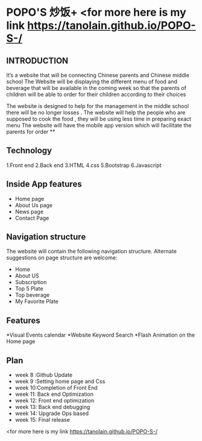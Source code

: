 # POPO'S 炒饭+ <for more here is my link https://tanolain.github.io/POPO-S-/
 ## INTRODUCTION
It’s a website that will be connecting Chinese parents and Chinese middle school 
The Website will be displaying the different menu of food and beverage that will be available in the coming week so that  the parents of children will be able to order for their children  according to their choices 

The website is designed to help for the management in the middle school  there will be no longer losses .
The website will help the people who are supposed to cook the food , they will be using less time in preparing exact menu 
The website will have the mobile app version which will facilitate the parents for order **
##  Technology
1.Front end
2.Back end 
3.HTML
4.css
5.Bootstrap
6.Javascript
## Inside App features
* Home page
* About Us page
* News page
* Contact Page

## Navigation structure
The website will contain the following navigation structure. 
Alternate suggestions on page structure are welcome: 
* Home 
* About US 
* Subscription
* Top 5 Plate 
* Top beverage  
* My Favorite Plate 
## Features
*Visual Events calendar 
*Website Keyword Search 
*Flash Animation on the Home page 

## Plan 
* week 8 :Github Update
* week 9 :Setting home page and Css
* week 10:Completion of Front End
* week 11: Back end Optimization
* week 12: Front end optimization
* week 13: Back end debugging
* week 14: Upgrade Ops based
* week 15: Final release

<for more here is my link https://tanolain.github.io/POPO-S-/
